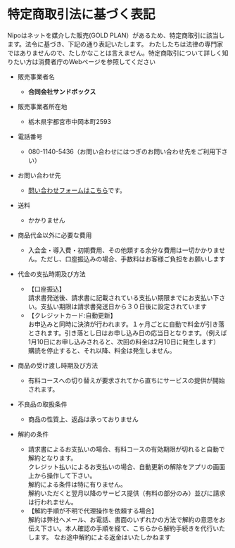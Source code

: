 # 特定商取引法に基づく表記
Nipoはネットを媒介した販売(GOLD PLAN）があるため、特定商取引に該当します。法令に基づき、下記の通り表記いたします。
わたしたちは法律の専門家ではありませんので、たしかなことは言えません。特定商取引について詳しく知りたい方は消費者庁のWebページを参照してください

- 販売事業者名
  - **合同会社サンドボックス**
- 販売事業者所在地
  - 栃木県宇都宮市中岡本町2593
- 電話番号
  - 080-1140-5436（お問い合わせにはつぎのお問い合わせ先をご利用下さい）
- お問い合わせ先
  - [問い合わせフォームはこちら](https://sndbox.jp/inquery)です。
- 送料
  - かかりません

- 商品代金以外に必要な費用
  - 入会金・導入費・初期費用、その他類する余分な費用は一切かかりません。ただし、口座振込みの場合、手数料はお客様ご負担をお願いします

- 代金の支払時期及び方法

  - 【口座振込】  
  請求書発送後、請求書に記載されている支払い期限までにお支払い下さい。支払い期限は請求書発送日から３０日後に設定されています  
  - 【クレジットカード:自動更新】  
  お申込みと同時に決済が行われます。１ヶ月ごとに自動で料金が引き落とされます。引き落とし日はお申し込み日の応当日となります。（例えば1月10日にお申し込みされると、次回の料金は2月10日に発生します）  
  購読を停止すると、それ以降、料金は発生しません。

- 商品の受け渡し時期及び方法
  - 有料コースへの切り替えが要求されてから直ちにサービスの提供が開始されます。

- 不良品の取扱条件
  - 商品の性質上、返品は承っておりません

- 解約の条件
  - 請求書によるお支払いの場合、有料コースの有効期限が切れると自動で解約となります。  
  クレジット払いによるお支払いの場合、自動更新の解除をアプリの画面上から操作して下さい。  
  解約による条件は特に有りません。  
  解約いただくと翌月以降のサービス提供（有料の部分のみ）並びに請求は行われません。
  - 【解約手順が不明で代理操作を依頼する場合】  
  解約は弊社へメール、お電話、書面のいずれかの方法で解約の意思をお伝え下さい。本人確認の手順を経て、こちらから解約手続きを代行いたします。
  なお途中解約による返金はいたしかねます
